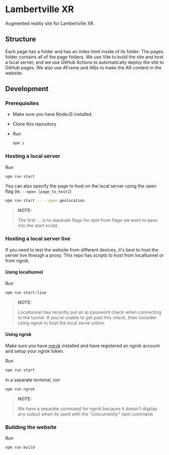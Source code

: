 # Lambertville XR

Augmented reality site for Lambertville XR.

## Structure

Each page has a folder and has an index.html inside of its folder. The pages folder contains all of the page folders. We use Vite to build the site and host a local server, and we use GitHub Actions to automatically deploy the site to GitHub pages. We also use AFrame and ARjs to make the AR content in the website.

## Development

### Prerequisites

- Make sure you have NodeJS installed.
- Clone this repository
- Run

  ```bash
  npm i
  ```

### Hosting a local server

Run

```bash
npm run start
```

You can also specify the page to host on the local server using the open flag (ie. `--open [page_to_host]`)

```bash
npm run start -- --open geolocation
```

> **NOTE:**
>
> The first `--` is to separate flags for npm from flags we
> want to pass into the start script.

### Hosting a local server live

If you need to test the website from different devices, it's best to host the server live through a proxy. This repo has scripts to host from localtunnel or from ngrok.

#### Using localtunnel

Run

```bash
npm run start:live
```

> **NOTE:**
>
> Localtunnel has recently put an ip password check when connecting to the tunnel.
> If you're unable to get past this check, then consider using ngrok to host the
> local serve online.

#### Using ngrok

Make sure you have [ngrok](https://ngrok.com/product) installed and have registered an ngrok account and setup your ngrok token.

Run

```bash
npm run start
```

In a separate terminal, run

```bash
npm run ngrok
```

> **NOTE:**
>
> We have a separate command for ngrok because it doesn't display any output when its
> used with the "concurrently" npm command.

### Building the website

Run

```bash
npm run build
```
